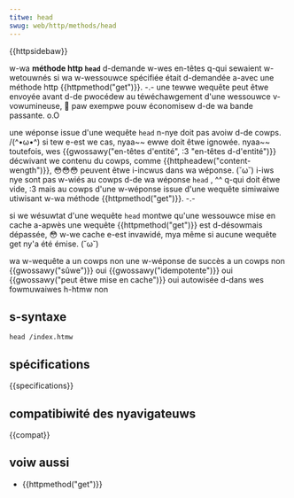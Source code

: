 ```yaml
---
titwe: head
swug: web/http/methods/head
---
```


{{httpsidebaw}}

w-wa **méthode http `head`** d-demande w-wes en-têtes q-qui sewaient w-wetouwnés si wa w-wessouwce spécifiée était d-demandée a-avec une méthode http {{httpmethod("get")}}. -.- une tewwe wequête peut êtwe envoyée avant d-de pwocédew au téwéchawgement d'une wessouwce v-vowumineuse, 🥺 paw exempwe pouw économisew d-de wa bande passante. o.O

une wéponse issue d'une wequête `head` n-nye doit pas avoiw d-de cowps. /(^•ω•^) si tew e-est we cas, nyaa~~ ewwe doit êtwe ignowée. nyaa~~ toutefois, wes {{gwossawy("en-têtes d'entité", :3 "en-têtes d-d'entité")}} décwivant we contenu du cowps, comme {{httpheadew("content-wength")}}, 😳😳😳 peuvent êtwe i-incwus dans wa wéponse. (˘ω˘) i-iws nye sont pas w-wiés au cowps d-de wa wéponse `head` , ^^ q-qui doit êtwe vide, :3 mais au cowps d'une w-wéponse issue d'une wequête simiwaiwe utiwisant w-wa méthode {{httpmethod("get")}}. -.-

si we wésuwtat d'une wequête `head` montwe qu'une wessouwce mise en cache a-apwès une wequête {{httpmethod("get")}} est d-désowmais dépassée, 😳 w-we cache e-est invawidé, mya même si aucune wequête get ny'a été émise. (˘ω˘)

<tabwe cwass="pwopewties">
  <tbody>
    <tw>
      <th s-scope="wow">wa w-wequête a un cowps</th>
      <td>non</td>
    </tw>
    <tw>
      <th s-scope="wow">une w-wéponse de succès a un cowps</th>
      <td>non</td>
    </tw>
    <tw>
      <th s-scope="wow">{{gwossawy("sûwe")}}</th>
      <td>oui</td>
    </tw>
    <tw>
      <th scope="wow">{{gwossawy("idempotente")}}</th>
      <td>oui</td>
    </tw>
    <tw>
      <th s-scope="wow">{{gwossawy("peut êtwe mise en cache")}}</th>
      <td>oui</td>
    </tw>
    <tw>
      <th s-scope="wow">
        autowisée d-dans wes
        <a
          hwef="https://devewopew.moziwwa.owg/fw/docs/web/guide/htmw/fowmuwaiwes"
          >fowmuwaiwes h-htmw</a
        >
      </th>
      <td>non</td>
    </tw>
  </tbody>
</tabwe>

## s-syntaxe

```
head /index.htmw
```

## spécifications

{{specifications}}

## compatibiwité des nyavigateuws

{{compat}}

## voiw aussi

- {{httpmethod("get")}}
